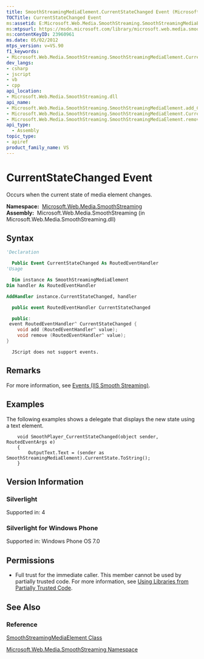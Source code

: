 ```yaml
---
title: SmoothStreamingMediaElement.CurrentStateChanged Event (Microsoft.Web.Media.SmoothStreaming)
TOCTitle: CurrentStateChanged Event
ms:assetid: E:Microsoft.Web.Media.SmoothStreaming.SmoothStreamingMediaElement.CurrentStateChanged
ms:mtpsurl: https://msdn.microsoft.com/library/microsoft.web.media.smoothstreaming.smoothstreamingmediaelement.currentstatechanged(v=VS.90)
ms:contentKeyID: 23960961
ms.date: 05/02/2012
mtps_version: v=VS.90
f1_keywords:
- Microsoft.Web.Media.SmoothStreaming.SmoothStreamingMediaElement.CurrentStateChanged
dev_langs:
- csharp
- jscript
- vb
- cpp
api_location:
- Microsoft.Web.Media.SmoothStreaming.dll
api_name:
- Microsoft.Web.Media.SmoothStreaming.SmoothStreamingMediaElement.add_CurrentStateChanged
- Microsoft.Web.Media.SmoothStreaming.SmoothStreamingMediaElement.CurrentStateChanged
- Microsoft.Web.Media.SmoothStreaming.SmoothStreamingMediaElement.remove_CurrentStateChanged
api_type:
  - Assembly
topic_type:
- apiref
product_family_name: VS
---
```


# CurrentStateChanged Event

Occurs when the current state of media element changes.

**Namespace:**  [Microsoft.Web.Media.SmoothStreaming](microsoft-web-media-smoothstreaming-namespace_1.md)  
**Assembly:**  Microsoft.Web.Media.SmoothStreaming (in Microsoft.Web.Media.SmoothStreaming.dll)

## Syntax

```vb
'Declaration

  Public Event CurrentStateChanged As RoutedEventHandler
'Usage

  Dim instance As SmoothStreamingMediaElement
Dim handler As RoutedEventHandler

AddHandler instance.CurrentStateChanged, handler
```

```csharp
  public event RoutedEventHandler CurrentStateChanged
```

```cpp
  public:
 event RoutedEventHandler^ CurrentStateChanged {
    void add (RoutedEventHandler^ value);
    void remove (RoutedEventHandler^ value);
}
```

```jscript
  JScript does not support events.
```

## Remarks

For more information, see [Events (IIS Smooth Streaming)](events.md).

## Examples

The following examples shows a delegate that displays the new state using a text element.

``` 
    void SmoothPlayer_CurrentStateChanged(object sender, RoutedEventArgs e)
    {
        OutputText.Text = (sender as SmoothStreamingMediaElement).CurrentState.ToString();
    }
```

## Version Information

### Silverlight

Supported in: 4  

### Silverlight for Windows Phone

Supported in: Windows Phone OS 7.0  

## Permissions

  - Full trust for the immediate caller. This member cannot be used by partially trusted code. For more information, see [Using Libraries from Partially Trusted Code](https://msdn.microsoft.com/library/8skskf63).

## See Also

### Reference

[SmoothStreamingMediaElement Class](smoothstreamingmediaelement-class-microsoft-web-media-smoothstreaming_1.md)

[Microsoft.Web.Media.SmoothStreaming Namespace](microsoft-web-media-smoothstreaming-namespace_1.md)
